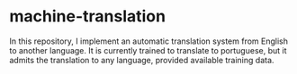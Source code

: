 # machine-translation
In this repository, I implement an automatic translation system from English to another language. It is currently trained to translate to portuguese, but it admits the translation to any language, provided available training data.
